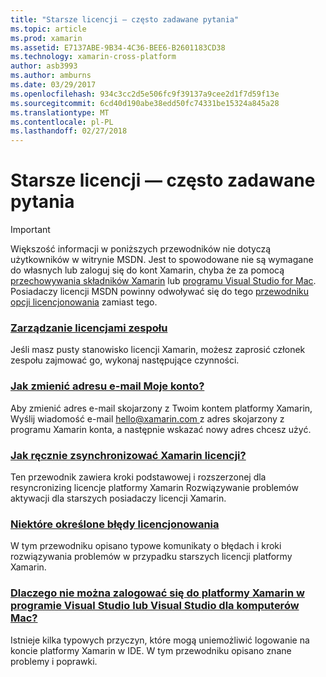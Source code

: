 ```yaml
---
title: "Starsze licencji — często zadawane pytania"
ms.topic: article
ms.prod: xamarin
ms.assetid: E7137ABE-9B34-4C36-BEE6-B2601183CD38
ms.technology: xamarin-cross-platform
author: asb3993
ms.author: amburns
ms.date: 03/29/2017
ms.openlocfilehash: 934c3cc2d5e506fc9f39137a9cee2d1f7d59f13e
ms.sourcegitcommit: 6cd40d190abe38edd50fc74331be15324a845a28
ms.translationtype: MT
ms.contentlocale: pl-PL
ms.lasthandoff: 02/27/2018
---
```

# <a name="legacy-license-frequently-asked-questions"></a>Starsze licencji — często zadawane pytania

> [!IMPORTANT]
> Większość informacji w poniższych przewodników nie dotyczą użytkowników w witrynie MSDN. Jest to spowodowane nie są wymagane do własnych lub zaloguj się do kont Xamarin, chyba że za pomocą [przechowywania składników Xamarin](https://components.xamarin.com/) lub [programu Visual Studio for Mac](~/cross-platform/get-started/requirements.md). Posiadaczy licencji MSDN powinny odwoływać się do tego [przewodniku opcji licencjonowania](~/cross-platform/get-started/requirements.md) zamiast tego.


### <a name="team-license-managementteam-managementmd"></a>[Zarządzanie licencjami zespołu](team-management.md)
Jeśli masz pusty stanowisko licencji Xamarin, możesz zaprosić członek zespołu zajmować go, wykonaj następujące czynności.

### <a name="how-do-i-change-my-accounts-email-addresschange-emailmd"></a>[Jak zmienić adresu e-mail Moje konto?](change-email.md)
Aby zmienić adres e-mail skojarzony z Twoim kontem platformy Xamarin, Wyślij wiadomość e-mail [ hello@xamarin.com ](mailto:hello@xamarin.com) z adres skojarzony z programu Xamarin konta, a następnie wskazać nowy adres chcesz użyć. 

### <a name="how-do-i-manually-resynchronize-xamarin-licensesresync-licensesmd"></a>[Jak ręcznie zsynchronizować Xamarin licencji?](resync-licenses.md)
Ten przewodnik zawiera kroki podstawowej i rozszerzonej dla resyncronizing licencje platformy Xamarin Rozwiązywanie problemów aktywacji dla starszych posiadaczy licencji Xamarin.

### <a name="some-specific-licensing-errorslicensing-errorsmd"></a>[Niektóre określone błędy licencjonowania](licensing-errors.md)
W tym przewodniku opisano typowe komunikaty o błędach i kroki rozwiązywania problemów w przypadku starszych licencji platformy Xamarin.

### <a name="why-cant-i-log-into-xamarin-in-visual-studio-or-visual-studio-for-maclogin-troubleshootingmd"></a>[Dlaczego nie można zalogować się do platformy Xamarin w programie Visual Studio lub Visual Studio dla komputerów Mac?](login-troubleshooting.md)
Istnieje kilka typowych przyczyn, które mogą uniemożliwić logowanie na koncie platformy Xamarin w IDE. W tym przewodniku opisano znane problemy i poprawki.
